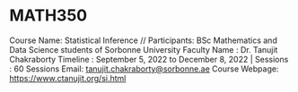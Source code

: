 # MATH350
Course Name: Statistical Inference //
Participants: BSc Mathematics and Data Science students of Sorbonne University
Faculty Name : Dr. Tanujit Chakraborty
Timeline : September 5, 2022 to December 8, 2022   |  Sessions : 60 Sessions
Email: tanujit.chakraborty@sorbonne.ae
Course Webpage: https://www.ctanujit.org/si.html
